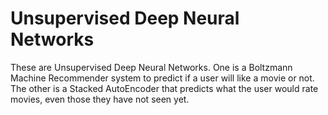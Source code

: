 # Unsupervised Deep Neural Networks
These are Unsupervised Deep Neural Networks. One is a Boltzmann Machine Recommender system to predict if a user will like a movie or not. The other is a Stacked AutoEncoder that predicts what the user would rate movies, even those they have not seen yet.
